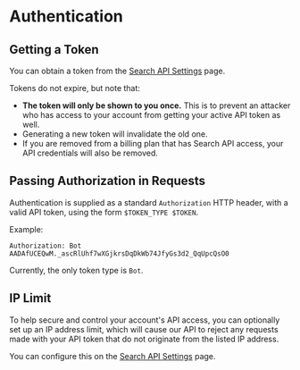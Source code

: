 # Authentication

## Getting a Token

You can obtain a token from the [Search API Settings](https://kagi.com/settings?p=api) page.

Tokens do not expire, but note that:

- **The token will only be shown to you once.** This is to prevent an attacker
  who has access to your account from getting your active API token as well.
- Generating a new token will invalidate the old one.
- If you are removed from a billing plan that has Search API access, your
  API credentials will also be removed.

## Passing Authorization in Requests

Authentication is supplied as a standard `Authorization` HTTP header, with
a valid API token, using the form `$TOKEN_TYPE $TOKEN`.

Example:

```
Authorization: Bot AADAfUCEQwM._ascRlUhf7wXGjkrsDqDkWb74JfyGs3d2_QqUpcQsO0
```

Currently, the only token type is `Bot`.

## IP Limit

To help secure and control your account's API access, you can optionally
set up an IP address limit, which will cause our API to reject any requests
made with your API token that do not originate from the listed IP address.

You can configure this on the
[Search API Settings](https://kagi.com/settings?p=api) page.

